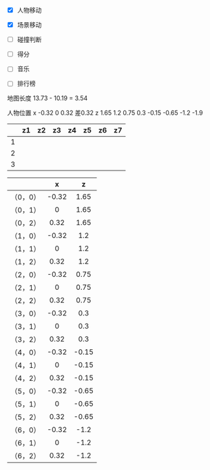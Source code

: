 - [x] 人物移动
- [x] 场景移动
- [ ] 碰撞判断
- [ ] 得分
- [ ] 音乐
- [ ] 排行榜


地图长度 13.73 - 10.19 = 3.54

人物位置
    x -0.32 0 0.32  差0.32
    z 1.65 1.2 0.75 0.3 -0.15 -0.65 -1.2
      -1.9

|      |  z1  |  z2  |  z3  |  z4  |  z5  |  z6  |  z7  |
| :--: | :--: | :--: | :--: | :--: | :--: | :--: | :--: |
|  1   |      |      |      |      |      |      |      |
|  2   |      |      |      |      |      |      |      |
|  3   |      |      |      |      |      |      |      |



|          |   x   |  z   |
|   :---:  | :---: | :---: |
| （0，0） | -0.32 | 1.65 |
| （0，1） | 0 | 1.65 |
| （0，2） | 0.32 | 1.65 |
| （1，0） | -0.32 | 1.2 |
| （1，1） | 0 | 1.2 |
| （1，2） | 0.32 | 1.2 |
| （2，0） | -0.32 | 0.75 |
| （2，1） | 0 | 0.75 |
| （2，2） | 0.32 | 0.75 |
| （3，0） | -0.32 | 0.3 |
| （3，1） | 0 | 0.3 |
| （3，2） | 0.32 | 0.3 |
| （4，0） | -0.32 | -0.15 |
| （4，1） | 0 | -0.15 |
| （4，2） | 0.32 | -0.15 |
| （5，0） | -0.32 | -0.65 |
| （5，1） | 0 | -0.65 |
| （5，2） | 0.32 | -0.65 |
| （6，0） | -0.32 | -1.2 |
| （6，1） | 0 | -1.2 |
| （6，2） | 0.32 | -1.2 |

